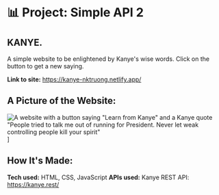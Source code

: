 # 📊 Project: Simple API 2

## KANYE. 

A simple website to be enlightened by Kanye's wise words. 
Click on the button to get a new saying.

**Link to site:** https://kanye-nktruong.netlify.app/

## A Picture of the Website:
![A website with a button saying "Learn from Kanye" and a Kanye quote "People tried to talk me out of running for President. Never let weak controlling people kill your spirit"](https://user-images.githubusercontent.com/88857875/135330287-594a5c56-3b74-46ef-a5a1-b696ce5a71af.png)]

## How It's Made:

**Tech used:** HTML, CSS, JavaScript
**APIs used:** Kanye REST API: https://kanye.rest/
